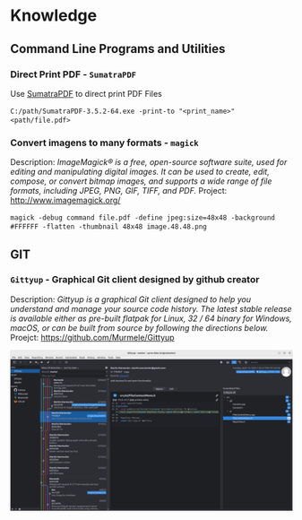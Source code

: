 # Knowledge

## Command Line Programs and Utilities

### Direct Print PDF - `SumatraPDF`

Use [SumatraPDF](https://github.com/sumatrapdfreader/sumatrapdf) to direct print PDF Files

```shell
C:/path/SumatraPDF-3.5.2-64.exe -print-to "<print_name>" <path/file.pdf>
```

### Convert imagens to many formats - `magick`

Description: *ImageMagick® is a free, open-source software suite, used for editing and manipulating digital images. It can be used to create, edit, compose, or convert bitmap images, and supports a wide range of file formats, including JPEG, PNG, GIF, TIFF, and PDF.*
Project: http://www.imagemagick.org/

```shell
magick -debug command file.pdf -define jpeg:size=48x48 -background #FFFFFF -flatten -thumbnail 48x48 image.48.48.png
```

## GIT

###  `Gittyup` - Graphical Git client designed by github creator

Description: *Gittyup is a graphical Git client designed to help you understand and manage your source code history. The latest stable release is available either as pre-built flatpak for Linux, 32 / 64 binary for Windows, macOS, or can be built from source by following the directions below.*
Proejct: https://github.com/Murmele/Gittyup

![alt text](https://raw.githubusercontent.com/Murmele/Gittyup/master/rsrc/screenshots/main_dark_orig.png?raw=true)

